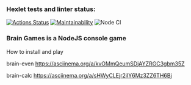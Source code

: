 ### Hexlet tests and linter status:
[![Actions Status](https://github.com/Omny/frontend-project-lvl1/workflows/hexlet-check/badge.svg)](https://github.com/Omny/frontend-project-lvl1/actions)
[![Maintainability](https://api.codeclimate.com/v1/badges/a99a88d28ad37a79dbf6/maintainability)](https://codeclimate.com/github/codeclimate/codeclimate/maintainability)
![Node CI](https://github.com/Omny/frontend-project-lvl1/actions/workflows/github-actions.yml/badge.svg)

### Brain Games is a NodeJS console game

How to install and play

brain-even
https://asciinema.org/a/kvOMmQeumSDjAYZRGC3gbm35Z

brain-calc
https://asciinema.org/a/sHWyCLEjr2iIY6Mz3ZZ6TH6Bj